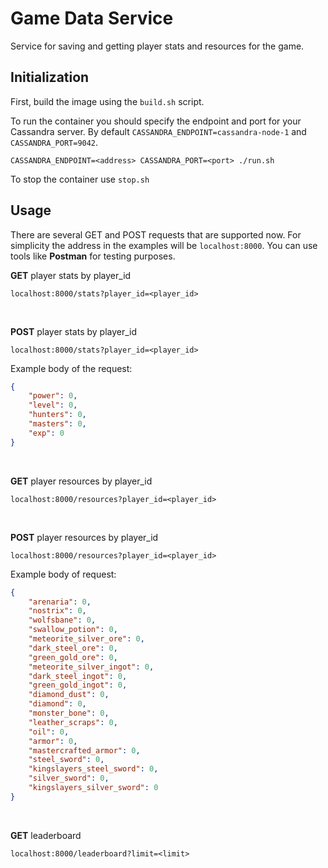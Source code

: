 # Game Data Service

Service for saving and getting player stats and resources for the game.

## Initialization

First, build the image using the `build.sh` script.

To run the container you should specify the endpoint and port for your Cassandra server. By default `CASSANDRA_ENDPOINT=cassandra-node-1` and `CASSANDRA_PORT=9042`.

```
CASSANDRA_ENDPOINT=<address> CASSANDRA_PORT=<port> ./run.sh
```

To stop the container use `stop.sh`

## Usage

There are several GET and POST requests that are supported now. For simplicity the address in the examples will be `localhost:8000`. You can use tools like **Postman** for testing purposes.

**GET** player stats by player_id
```
localhost:8000/stats?player_id=<player_id>
```

</br>

**POST** player stats by player_id
```
localhost:8000/stats?player_id=<player_id>
```
Example body of the request:
```json
{
    "power": 0,
    "level": 0,
    "hunters": 0,
    "masters": 0,
    "exp": 0
}
```

</br>

**GET** player resources by player_id
```
localhost:8000/resources?player_id=<player_id>
```

</br>

**POST** player resources by player_id
```
localhost:8000/resources?player_id=<player_id>
```
Example body of request:
```json
{
    "arenaria": 0,
    "nostrix": 0,
    "wolfsbane": 0,
    "swallow_potion": 0,
    "meteorite_silver_ore": 0,
    "dark_steel_ore": 0,
    "green_gold_ore": 0,
    "meteorite_silver_ingot": 0,
    "dark_steel_ingot": 0,
    "green_gold_ingot": 0,
    "diamond_dust": 0,
    "diamond": 0,
    "monster_bone": 0,
    "leather_scraps": 0,
    "oil": 0,
    "armor": 0,
    "mastercrafted_armor": 0,
    "steel_sword": 0,
    "kingslayers_steel_sword": 0,
    "silver_sword": 0,
    "kingslayers_silver_sword": 0
}
```

</br>

**GET** leaderboard

```
localhost:8000/leaderboard?limit=<limit>
```